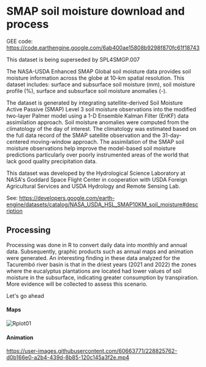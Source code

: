 # SMAP soil moisture download and process

GEE code: https://code.earthengine.google.com/6ab400ae15808b9298f870fc61f18743

This dataset is being superseded by SPL4SMGP.007

The NASA-USDA Enhanced SMAP Global soil moisture data provides soil moisture information across the globe at 10-km spatial resolution. This dataset includes: surface and subsurface soil moisture (mm), soil moisture profile (%), surface and subsurface soil moisture anomalies (-).

The dataset is generated by integrating satellite-derived Soil Moisture Active Passive (SMAP) Level 3 soil moisture observations into the modified two-layer Palmer model using a 1-D Ensemble Kalman Filter (EnKF) data assimilation approach. Soil moisture anomalies were computed from the climatology of the day of interest. The climatology was estimated based on the full data record of the SMAP satellite observation and the 31-day-centered moving-window approach. The assimilation of the SMAP soil moisture observations help improve the model-based soil moisture predictions particularly over poorly instrumented areas of the world that lack good quality precipitation data.

This dataset was developed by the Hydrological Science Laboratory at NASA's Goddard Space Flight Center in cooperation with USDA Foreign Agricultural Services and USDA Hydrology and Remote Sensing Lab.

See: https://developers.google.com/earth-engine/datasets/catalog/NASA_USDA_HSL_SMAP10KM_soil_moisture#description

## Processing

Processing was done in R to convert daily data into monthly and annual data. Subsequently, graphic products such as annual maps and animation were generated. An interesting finding in these data analyzed for the Tacurembó river basin is that in the driest years (2021 and 2022) the zones where the eucalyptus plantations are located had lower values of soil moisture in the subsurface, indicating greater consumption by transpiration. More evidence will be collected to assess this scenario.

Let's go ahead

#### Maps 

![Rplot01](https://user-images.githubusercontent.com/60663771/228826172-647f45ee-f9fd-4593-a9fa-86d58a658ba6.jpeg)

#### Animation

https://user-images.githubusercontent.com/60663771/228825762-d0b166e0-a2b4-439d-8b85-120c145a3f2e.mp4

